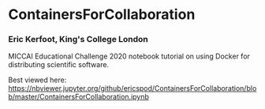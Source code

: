 # ContainersForCollaboration

### Eric Kerfoot, King's College London

MICCAI Educational Challenge 2020 notebook tutorial on using Docker for distributing scientific software.

Best viewed here: https://nbviewer.jupyter.org/github/ericspod/ContainersForCollaboration/blob/master/ContainersForCollaboration.ipynb
